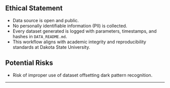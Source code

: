 ## Ethical Statement

- Data source is open and public.
- No personally identifiable information (PII) is collected.
- Every dataset generated is logged with parameters, timestamps, and hashes in `DATA_README.md`.
- This workflow aligns with academic integrity and reproducibility standards at Dakota State University.

## Potential Risks
- Risk of improper use of dataset offsetting dark pattern recognition.

---

